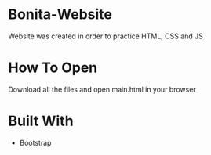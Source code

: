 # Bonita-Website
Website was created in order to practice HTML, CSS and JS

# How To Open
Download all the files and open main.html in your browser

# Built With
* Bootstrap
